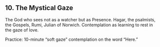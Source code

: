 ## 10. The Mystical Gaze

The God who sees not as a watcher but as Presence. Hagar, the psalmists, the Gospels, Rumi, Julian of Norwich. Contemplation as learning to rest in the gaze of love.

Practice: 10-minute “soft gaze” contemplation on the word “Here.”